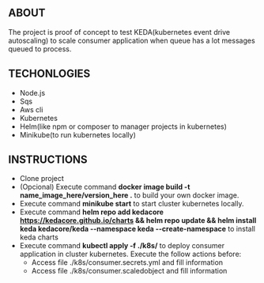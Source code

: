 ## ABOUT

The project is proof of concept to test KEDA(kubernetes event drive autoscaling) to scale consumer application when queue has a lot messages queued to process.

## TECHONLOGIES

- Node.js
- Sqs
- Aws cli
- Kubernetes
- Helm(like npm or composer to manager projects in kubernetes)
- Minikube(to run kubernetes locally)


## INSTRUCTIONS 

- Clone project
- (Opcional) Execute command **docker image build -t name_image_here/version_here .** to build your own docker image.
- Execute command **minikube start** to start cluster kubernetes locally.
- Execute command **helm repo add kedacore https://kedacore.github.io/charts && helm repo update && helm install keda kedacore/keda --namespace keda --create-namespace** to install keda charts
- Execute command **kubectl apply -f ./k8s/** to deploy consumer application in cluster kubernetes. Execute the follow actions before:
    - Access file ./k8s/consumer.secrets.yml and fill information
    - Access file ./k8s/consumer.scaledobject and fill information